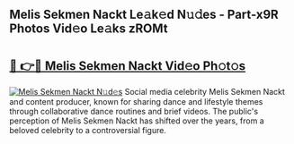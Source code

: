 ## Melis Sekmen Nackt Le𝚊k𝚎d N𝚞𝚍es - Part-x9R Photos Vid𝚎o Le𝚊ks zROMt

# <h2><a href="http://fb6m02.evod.top/?m=Melis+Sekmen+Nackt">🔗 👉🔴 Melis Sekmen Nackt Vid𝚎o Ph𝚘t𝚘s</a></h2>

[![Melis Sekmen Nackt N𝚞d𝚎s](https://i.imgur.com/8V9OHl7.gif)](http://fb6m02.evod.top/?m=Melis+Sekmen+Nackt)
Social media celebrity Melis Sekmen Nackt and content producer, known for sharing dance and lifestyle themes through collaborative dance routines and brief videos. The public's perception of Melis Sekmen Nackt has shifted over the years, from a beloved celebrity to a controversial figure. 
